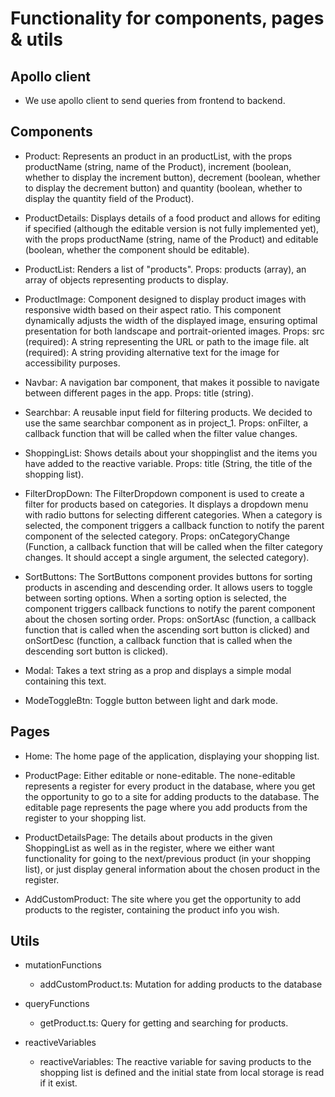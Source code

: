 # Functionality for components, pages & utils

## Apollo client

- We use apollo client to send queries from frontend to backend.

## Components

- Product: Represents an product in an productList, with the props productName (string, name of the Product), increment (boolean, whether to display the increment button), decrement (boolean, whether to display the decrement button) and quantity (boolean, whether to display the quantity field of the Product).

- ProductDetails: Displays details of a food product and allows for editing if specified (although the editable version is not fully implemented yet), with the props productName (string, name of the Product) and editable (boolean, whether the component should be editable).

- ProductList: Renders a list of "products". Props: products (array), an array of objects representing products to display.

- ProductImage: Component designed to display product images with responsive width based on their aspect ratio. This component dynamically adjusts the width of the displayed image, ensuring optimal presentation for both landscape and portrait-oriented images. Props: src (required): A string representing the URL or path to the image file. alt (required): A string providing alternative text for the image for accessibility purposes.

- Navbar: A navigation bar component, that makes it possible to navigate between different pages in the app. Props: title (string).

- Searchbar: A reusable input field for filtering products. We decided to use the same searchbar component as in project_1. Props: onFilter, a callback function that will be called when the filter value changes.

- ShoppingList: Shows details about your shoppinglist and the items you have added to the reactive variable. Props: title (String, the title of the shopping list).

- FilterDropDown: The FilterDropdown component is used to create a filter for products based on categories. It displays a dropdown menu with radio buttons for selecting different categories. When a category is selected, the component triggers a callback function to notify the parent component of the selected category. Props: onCategoryChange (Function, a callback function that will be called when the filter category changes. It should accept a single argument, the selected category).

- SortButtons: The SortButtons component provides buttons for sorting products in ascending and descending order. It allows users to toggle between sorting options. When a sorting option is selected, the component triggers callback functions to notify the parent component about the chosen sorting order. Props: onSortAsc (function, a callback function that is called when the ascending sort button is clicked) and onSortDesc (function, a callback function that is called when the descending sort button is clicked).

- Modal: Takes a text string as a prop and displays a simple modal containing this text.

- ModeToggleBtn: Toggle button between light and dark mode.

## Pages

- Home: The home page of the application, displaying your shopping list.

- ProductPage: Either editable or none-editable. The none-editable represents a register for every product in the database, where you get the opportunity to go to a site for adding products to the database. The editable page represents the page where you add products from the register to your shopping list.

- ProductDetailsPage: The details about products in the given ShoppingList as well as in the register, where we either want functionality for going to the next/previous product (in your shopping list), or just display general information about the chosen product in the register.

- AddCustomProduct: The site where you get the opportunity to add products to the register, containing the product info you wish.

## Utils

- mutationFunctions

  - addCustomProduct.ts: Mutation for adding products to the database

- queryFunctions

  - getProduct.ts: Query for getting and searching for products.

- reactiveVariables

  - reactiveVariables: The reactive variable for saving products to the shopping list is defined and the initial state from local storage is read if it exist.
